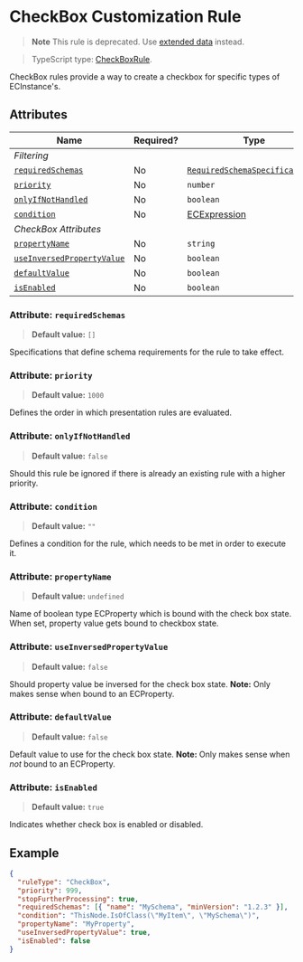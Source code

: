 # CheckBox Customization Rule

> **Note** This rule is deprecated. Use [extended data](./ExtendedDataUsage.md#customize-tree-node-item-checkbox) instead.

> TypeScript type: [CheckBoxRule]($presentation-common).

CheckBox rules provide a way to create a checkbox for specific types of ECInstance's.

## Attributes

| Name                                                              | Required? | Type                                                                 | Default     |
| ----------------------------------------------------------------- | --------- | -------------------------------------------------------------------- | ----------- |
| *Filtering*                                                       |
| [`requiredSchemas`](#attribute-requiredschemas)                   | No        | [`RequiredSchemaSpecification[]`](../Advanced/SchemaRequirements.md) | `[]`        |
| [`priority`](#attribute-priority)                                 | No        | `number`                                                             | `1000`      |
| [`onlyIfNotHandled`](#attribute-onlyifnothandled)                 | No        | `boolean`                                                            | `false`     |
| [`condition`](#attribute-condition)                               | No        | [ECExpression](./ECExpressions.md#rule-condition)                    | `""`        |
| *CheckBox Attributes*                                             |
| [`propertyName`](#attribute-propertyname)                         | No        | `string`                                                             | `undefined` |
| [`useInversedPropertyValue`](#attribute-useinversedpropertyvalue) | No        | `boolean`                                                            | `false`     |
| [`defaultValue`](#attribute-defaultvalue)                         | No        | `boolean`                                                            | `false`     |
| [`isEnabled`](#attribute-isenabled)                               | No        | `boolean`                                                            | `true`      |

### Attribute: `requiredSchemas`

> **Default value:** `[]`

Specifications that define schema requirements for the rule to take effect.

### Attribute: `priority`

> **Default value:** `1000`

Defines the order in which presentation rules are evaluated.

### Attribute: `onlyIfNotHandled`

> **Default value:** `false`

Should this rule be ignored if there is already an existing rule with a higher priority.

### Attribute: `condition`

> **Default value:** `""`

Defines a condition for the rule, which needs to be met in order to execute it.

### Attribute: `propertyName`

> **Default value:** `undefined`

Name of boolean type ECProperty which is bound with the check box state. When set, property value gets bound to checkbox state.

### Attribute: `useInversedPropertyValue`

> **Default value:** `false`

Should property value be inversed for the check box state. **Note:** Only makes sense when bound to an ECProperty.

### Attribute: `defaultValue`

> **Default value:** `false`

Default value to use for the check box state. **Note:** Only makes sense when *not* bound to an ECProperty.

### Attribute: `isEnabled`

> **Default value:** `true`

Indicates whether check box is enabled or disabled.

## Example

```JSON
{
  "ruleType": "CheckBox",
  "priority": 999,
  "stopFurtherProcessing": true,
  "requiredSchemas": [{ "name": "MySchema", "minVersion": "1.2.3" }],
  "condition": "ThisNode.IsOfClass(\"MyItem\", \"MySchema\")",
  "propertyName": "MyProperty",
  "useInversedPropertyValue": true,
  "isEnabled": false
}
```
